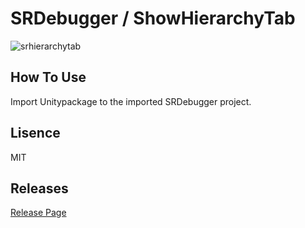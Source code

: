# SRDebugger / ShowHierarchyTab  

![srhierarchytab](https://user-images.githubusercontent.com/17733911/39097102-afda892e-4692-11e8-8c6b-9a683f18943d.gif)

## How To Use
Import Unitypackage to the imported SRDebugger project.

## Lisence
MIT

## Releases
[Release Page](../../releases)
